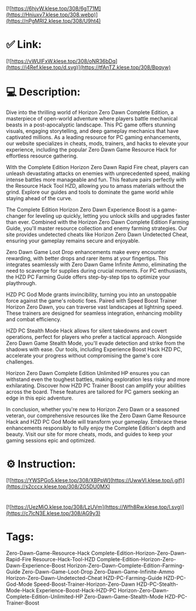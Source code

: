 [![https://6hjvW.klese.top/308/6gT71M](https://Hniuxv7.klese.top/308.webp)](https://nPgMRI2.klese.top/308/U9ht4)
# ✅ Link:
[![https://vWUIFxW.klese.top/308/oNR36bDq](https://i4Ref.klese.top/d.svg)](https://tfAnTZ.klese.top/308/Bpqyw)
# 💻 Description:
Dive into the thrilling world of Horizon Zero Dawn Complete Edition, a masterpiece of open-world adventure where players battle mechanical beasts in a post-apocalyptic landscape. This PC game offers stunning visuals, engaging storytelling, and deep gameplay mechanics that have captivated millions. As a leading resource for PC gaming enhancements, our website specializes in cheats, mods, trainers, and hacks to elevate your experience, including the popular Zero Dawn Game Resource Hack for effortless resource gathering.



With the Complete Edition Horizon Zero Dawn Rapid Fire cheat, players can unleash devastating attacks on enemies with unprecedented speed, making intense battles more manageable and fun. This feature pairs perfectly with the Resource Hack Tool HZD, allowing you to amass materials without the grind. Explore our guides and tools to dominate the game world while staying ahead of the curve.



The Complete Edition Horizon Zero Dawn Experience Boost is a game-changer for leveling up quickly, letting you unlock skills and upgrades faster than ever. Combined with the Horizon Zero Dawn Complete Edition Farming Guide, you'll master resource collection and enemy farming strategies. Our site provides undetected cheats like Horizon Zero Dawn Undetected Cheat, ensuring your gameplay remains secure and enjoyable.



Zero Dawn Game Loot Drop enhancements make every encounter rewarding, with better drops and rarer items at your fingertips. This integrates seamlessly with Zero Dawn Game Infinite Ammo, eliminating the need to scavenge for supplies during crucial moments. For PC enthusiasts, the HZD PC Farming Guide offers step-by-step tips to optimize your playthrough.



HZD PC God Mode grants invincibility, turning you into an unstoppable force against the game's robotic foes. Paired with Speed Boost Trainer Horizon Zero Dawn, you can traverse vast landscapes at lightning speed. These trainers are designed for seamless integration, enhancing mobility and combat efficiency.



HZD PC Stealth Mode Hack allows for silent takedowns and covert operations, perfect for players who prefer a tactical approach. Alongside Zero Dawn Game Stealth Mode, you'll evade detection and strike from the shadows with ease. Our tools, including Experience Boost Hack HZD PC, accelerate your progress without compromising the game's core challenges.



Horizon Zero Dawn Complete Edition Unlimited HP ensures you can withstand even the toughest battles, making exploration less risky and more exhilarating. Discover how HZD PC Trainer Boost can amplify your abilities across the board. These features are tailored for PC gamers seeking an edge in this epic adventure.



In conclusion, whether you're new to Horizon Zero Dawn or a seasoned veteran, our comprehensive resources like the Zero Dawn Game Resource Hack and HZD PC God Mode will transform your gameplay. Embrace these enhancements responsibly to fully enjoy the Complete Edition's depth and beauty. Visit our site for more cheats, mods, and guides to keep your gaming sessions epic and optimized.

# ⚙️ Instruction:
[![https://YWSPGo5.klese.top/308/XBPpW](https://UwwVl.klese.top/i.gif)](https://s2cccx.klese.top/308/ZG5DU0MX)
#
[![https://UezMiO.klese.top/308/LzUVm](https://Wfh8Rw.klese.top/l.svg)](https://c7lcN3E.klese.top/308/AG9y3)
# Tags:
Zero-Dawn-Game-Resource-Hack Complete-Edition-Horizon-Zero-Dawn-Rapid-Fire Resource-Hack-Tool-HZD Complete-Edition-Horizon-Zero-Dawn-Experience-Boost Horizon-Zero-Dawn-Complete-Edition-Farming-Guide Zero-Dawn-Game-Loot-Drop Zero-Dawn-Game-Infinite-Ammo Horizon-Zero-Dawn-Undetected-Cheat HZD-PC-Farming-Guide HZD-PC-God-Mode Speed-Boost-Trainer-Horizon-Zero-Dawn HZD-PC-Stealth-Mode-Hack Experience-Boost-Hack-HZD-PC Horizon-Zero-Dawn-Complete-Edition-Unlimited-HP Zero-Dawn-Game-Stealth-Mode HZD-PC-Trainer-Boost






